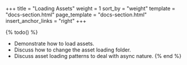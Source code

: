 +++
title = "Loading Assets"
weight = 1
sort_by = "weight"
template = "docs-section.html"
page_template = "docs-section.html"
insert_anchor_links = "right"
+++

{% todo() %}
* Demonstrate how to load assets.
* Discuss how to change the asset loading folder.
* Discuss asset loading patterns to deal with async nature.
{% end %}
